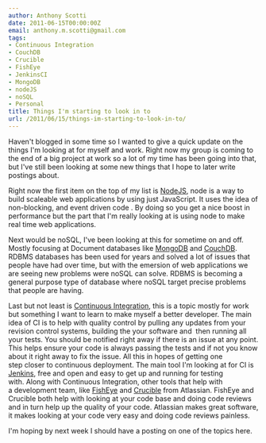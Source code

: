 ```yaml
---
author: Anthony Scotti
date: 2011-06-15T00:00:00Z
email: anthony.m.scotti@gmail.com
tags:
- Continuous Integration
- CouchDB
- Crucible
- FishEye
- JenkinsCI
- MongoDB
- nodeJS
- noSQL
- Personal
title: Things I'm starting to look in to
url: /2011/06/15/things-im-starting-to-look-in-to/
---
```


Haven't blogged in some time so I wanted to give a quick update on the things I'm looking at for myself and work. Right now my group is coming to the end of a big project at work so a lot of my time has been going into that, but I've still been looking at some new things that I hope to later write postings about.

Right now the first item on the top of my list is [NodeJS](http://nodejs.org/), node is a way to build scaleable web applications by using just JavaScript. It uses the idea of non-blocking, and event driven code . By doing so you get a nice boost in performance but the part that I'm really looking at is using node to make real time web applications.

Next would be noSQL, I've been looking at this for sometime on and off. Mostly focusing at Document databases like [MongoDB](http://www.mongodb.org/) and [CouchDB](http://couchdb.apache.org/). RDBMS databases has been used for years and solved a lot of issues that people have had over time, but with the emersion of web applications we are seeing new problems were noSQL can solve. RDBMS is becoming a general purpose type of database where noSQL target precise problems that people are having.

Last but not least is [Continuous Integration](http://en.wikipedia.org/wiki/Continuous_integration), this is a topic mostly for work but something I want to learn to make myself a better developer. The main idea of CI is to help with quality control by pulling any updates from your revision control systems, building the your software and  then running all your tests. You should be notified right away if there is an issue at any point. This helps ensure your code is always passing the tests and if not you know about it right away to fix the issue. All this in hopes of getting one step closer to continuous deployment. The main tool I'm looking at for CI is [Jenkins](http://jenkins-ci.org/), free and open and easy to get up and running for testing with. Along with Continuous Integration, other tools that help with a development team, like [FishEye](http://www.atlassian.com/software/fisheye/) and [Crucible](http://www.atlassian.com/software/crucible/) from Atlassian. FishEye and Crucible both help with looking at your code base and doing code reviews and in turn help up the quality of your code. Atlassian makes great software, it makes looking at your code very easy and doing code reviews painless.

I'm hoping by next week I should have a posting on one of the topics here.
